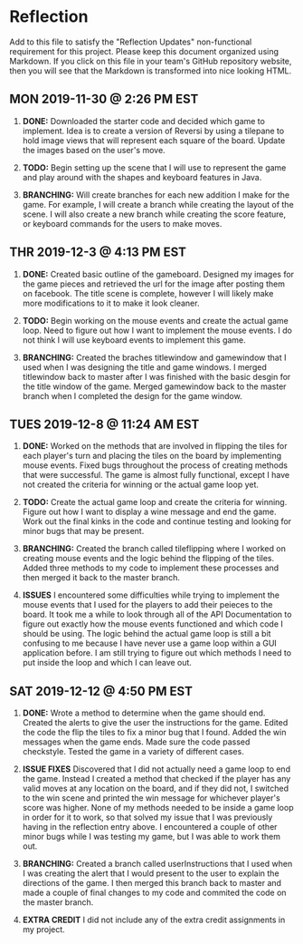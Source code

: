 # Reflection

Add to this file to satisfy the "Reflection Updates" non-functional requirement
for this project. Please keep this document organized using Markdown. If you
click on this file in your team's GitHub repository website, then you will see
that the Markdown is transformed into nice looking HTML.


## MON 2019-11-30 @ 2:26 PM EST

1. **DONE:** Downloaded the starter code and decided which game to implement. Idea is to create
    a version of Reversi by using a tilepane to hold image views that will represent each square
    of the board. Update the images based on the user's move.

2. **TODO:** Begin setting up the scene that I will use to represent the game and play around with
    the shapes and keyboard features in Java.

3. **BRANCHING:** Will create branches for each new addition I make for the game. For example, I will
    create a branch while creating the layout of the scene. I will also create a new branch while creating
    the score feature, or keyboard commands for the users to make moves.

## THR 2019-12-3 @ 4:13 PM EST

1. **DONE:** Created basic outline of the gameboard. Designed my images for the game pieces and retrieved
    the url for the image after posting them on facebook. The title scene is complete, however I will
    likely make more modifications to it to make it look cleaner.

2. **TODO:** Begin working on the mouse events and create the actual game loop. Need to figure out how I want
    to implement the mouse events. I do not think I will use keyboard events to implement this game.

3. **BRANCHING:** Created the braches titlewindow and gamewindow that I used when I was designing the title
    and game windows. I merged titlewindow back to master after I was finished with the basic desgin for
    the title window of the game. Merged gamewindow back to the master branch when I completed the design for
    the game window.

## TUES 2019-12-8 @ 11:24 AM EST

1. **DONE:** Worked on the methods that are involved in flipping the tiles for each player's turn and placing
    the tiles on the board by implementing mouse events. Fixed bugs throughout the process of creating methods that
    were successful. The game is almost fully functional, except I have not created the criteria for winning or
    the actual game loop yet.

2. **TODO:** Create the actual game loop and create the criteria for winning. Figure out how I want to display
    a wine message and end the game. Work out the final kinks in the code and continue testing and looking
    for minor bugs that may be present.

3. **BRANCHING:** Created the branch called tileflipping where I worked on creating mouse events and the logic
    behind the flipping of the tiles. Added three methods to my code to implement these processes and then
    merged it back to the master branch.

4. **ISSUES** I encountered some difficulties while trying to implement the mouse events that I used for the
    players to add their peieces to the board. It took me a while to look through all of the API Documentation
    to figure out exactly how the mouse events functioned and which code I should be using. The logic behind
    the actual game loop is still a bit confusing to me because I have never use a game loop within a GUI
    application before. I am still trying to figure out which methods I need to put inside the loop and which I
    can leave out.

## SAT 2019-12-12 @ 4:50 PM EST

1. **DONE:** Wrote a method to determine when the game should end. Created the alerts to give the user the instructions
    for the game. Edited the code the flip the tiles to fix a minor bug that I found. Added the win messages when the game
    ends. Made sure the code passed checkstyle. Tested the game in a variety of different cases.

2. **ISSUE FIXES** Discovered that I did not actually need a game loop to end the game. Instead I created a method that
    checked if the player has any valid moves at any location on the board, and if they did not, I switched to the win
    scene and printed the win message for whichever player's score was higher. None of my methods needed to be inside
    a game loop in order for it to work, so that solved my issue that I was previously having in the reflection entry above.
    I encountered a couple of other minor bugs while I was testing my game, but I was able to work them out.

3. **BRANCHING:** Created a branch called userInstructions that I used when I was creating the alert that I would present to
    the user to explain the directions of the game. I then merged this branch back to master and made a couple of final
    changes to my code and commited the code on the master branch.

4. **EXTRA CREDIT** I did not include any of the extra credit assignments in my project.